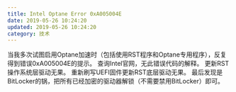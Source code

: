 ```yaml
---
title: Intel Optane Error 0xA005004E
date: 2019-05-26 10:24:20
updated: 2019-05-26 10:24:20
category: 技术
---
```

当我多次试图启用Optane加速时（包括使用RST程序和Optane专用程序），反复得到错误0xA005004E的提示。
查询Intel官网，无此错误代码的解释。
更新RST操作系统层驱动无果。
重新刷写UEFI固件更新RST底层驱动无果。
最后发现是BitLocker的锅，把所有已经加密的驱动器解锁（不需要禁用BitLocker）即可。